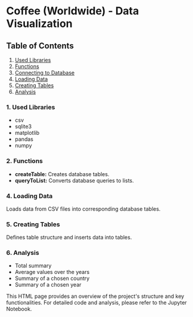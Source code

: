 <h1>Coffee (Worldwide) - Data Visualization</h1>

<h2>Table of Contents</h2>
<ol>
  <li><a href="#used-libraries">Used Libraries</a></li>
  <li><a href="#functions">Functions</a></li>
  <li><a href="#connecting-to-database">Connecting to Database</a></li>
  <li><a href="#loading-data">Loading Data</a></li>
  <li><a href="#creating-tables">Creating Tables</a></li>
  <li><a href="#analysis">Analysis</a></li>
</ol>

<h3 id="used-libraries">1. Used Libraries</h3>
<ul>
  <li>csv</li>
  <li>sqlite3</li>
  <li>matplotlib</li>
  <li>pandas</li>
  <li>numpy</li>
</ul>

<h3 id="functions">2. Functions</h3>
<ul>
  <li><strong>createTable:</strong> Creates database tables.</li>
  <li><strong>queryToList:</strong> Converts database queries to lists.</li>
</ul>

<h3 id="loading-data">4. Loading Data</h3>
<p>Loads data from CSV files into corresponding database tables.</p>

<h3 id="creating-tables">5. Creating Tables</h3>
<p>Defines table structure and inserts data into tables.</p>

<h3 id="analysis">6. Analysis</h3>
<ul>
  <li>Total summary</li>
  <li>Average values over the years</li>
  <li>Summary of a chosen country</li>
  <li>Summary of a chosen year</li>
</ul>

<p>This HTML page provides an overview of the project's structure and key functionalities. For detailed code and analysis, please refer to the Jupyter Notebook.</p>

 
